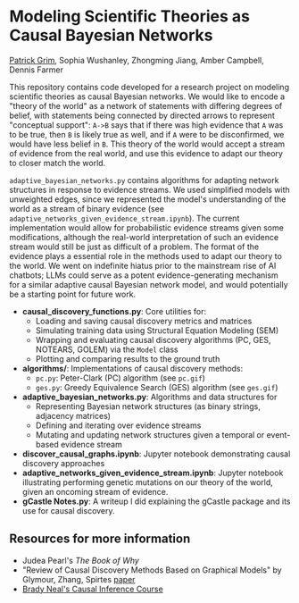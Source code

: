 # Modeling Scientific Theories as Causal Bayesian Networks

[Patrick Grim](https://pgrim.org/), Sophia Wushanley, Zhongming Jiang, Amber Campbell, Dennis Farmer

This repository contains code developed for a research project on modeling scientific theories as causal Bayesian networks. We would like to encode a "theory of the world" as a network of statements with differing degrees of belief, with statements being connected by directed arrows to represent "conceptual support": `A->B` says that if there was high evidence that `A` was to be true, then `B` is likely true as well, and if `A` were to be disconfirmed, we would have less belief in `B`. This theory of the world would accept a stream of evidence from the real world, and use this evidence to adapt our theory to closer match the world.

`adaptive_bayesian_networks.py` contains algorithms for adapting network structures in response to evidence streams. We used simplified models with unweighted edges, since we represented the model's understanding of the world as a stream of binary evidence (see `adaptive_networks_given_evidence_stream.ipynb`). The current implementation would allow for probabilistic evidence streams given some modifications, although the real-world interpretation of such an evidence stream would still be just as difficult of a problem. The format of the evidence plays a essential role in the methods used to adapt our theory to the world. We went on indefinite hiatus prior to the mainstream rise of AI chatbots; LLMs could serve as a potent evidence-generating mechanism for a similar adaptive causal Bayesian network model, and would potentially be a starting point for future work.


- **causal_discovery_functions.py**: Core utilities for:
  - Loading and saving causal discovery metrics and matrices
  - Simulating training data using Structural Equation Modeling (SEM)
  - Wrapping and evaluating causal discovery algorithms (PC, GES, NOTEARS, GOLEM) via the `Model` class
  - Plotting and comparing results to the ground truth
- **algorithms/**: Implementations of causal discovery methods:
  - `pc.py`: Peter-Clark (PC) algorithm (see `pc.gif`)
  - `ges.py`: Greedy Equivalence Search (GES) algorithm (see `ges.gif`)
- **adaptive_bayesian_networks.py**: Algorithms and data structures for
  - Representing Bayesian network structures (as binary strings, adjacency matrices)
  - Defining and iterating over evidence streams
  - Mutating and updating network structures given a temporal or event-based evidence stream
- **discover_causal_graphs.ipynb**: Jupyter notebook demonstrating causal discovery approaches
- **adaptive_networks_given_evidence_stream.ipynb**: Jupyter notebook illustrating performing genetic mutations on our theory of the world, given an oncoming stream of evidence.
- **gCastle Notes.py**: A writeup I did explaining the gCastle package and its use for causal discovery.

## Resources for more information
- Judea Pearl's *The Book of Why*
- "Review of Causal Discovery Methods Based on Graphical Models" by Glymour, Zhang, Spirtes [paper](/meeting_notes/Glymour%20Zhang%20Spirtes%20Review.pdf)
- [Brady Neal's Causal Inference Course](https://www.youtube.com/watch?v=CfzO4IEMVUk&list=PLoazKTcS0Rzb6bb9L508cyJ1z-U9iWkA0&index=1)